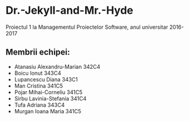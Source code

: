 # Dr.-Jekyll-and-Mr.-Hyde
Proiectul 1 la Managementul Proiectelor Software, anul universitar 2016-2017

## Membrii echipei:
- Atanasiu Alexandru-Marian 342C4
- Boicu Ionut               343C4
- Lupancescu Diana          343C1
- Man Cristina              341C5
- Pojar Mihai-Corneliu      341C5
- Sirbu Lavinia-Stefania    341C4
- Tufa Adriana              343C4
- Murgan Ioana Maria        341C5
